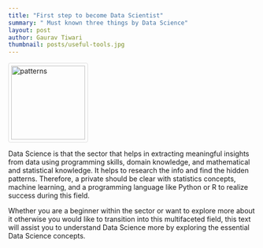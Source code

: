 ```yaml
---
title: "First step to become Data Scientist"
summary: " Must known three things by Data Science"
layout: post
author: Gaurav Tiwari
thumbnail: posts/useful-tools.jpg
---
```

<style>
img {
  border: 1px solid #ddd; /* Gray border */
  border-radius: 4px;  /* Rounded border */
  padding: 5px; /* Some padding */
  width: 150px; /* Set a small width */
}

/* Add a hover effect (blue shadow) */
img:hover {
  box-shadow: 0 0 2px 1px rgba(0, 140, 186, 0.5);
}
</style>
<body>

<a target="_blank" href="output_13_0.png">
  <img src="output_13_0.png" alt="patterns">
</a>

</body>

Data Science is that the sector that helps in extracting meaningful insights from data using programming skills, domain knowledge, and mathematical and statistical knowledge. It helps to research the info and find the hidden patterns.
Therefore, a private should be clear with statistics concepts, machine learning, and a programming language like Python or R to realize success during this field.


Whether you are a beginner within the sector or want to explore more about it otherwise you would like to transition into this multifaceted field, this text will assist you to understand Data Science more by exploring the essential Data Science concepts.